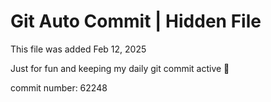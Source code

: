 # Git Auto Commit | Hidden File

This file was added Feb 12, 2025

Just for fun and keeping my daily git commit active 🤪

commit number: 62248
